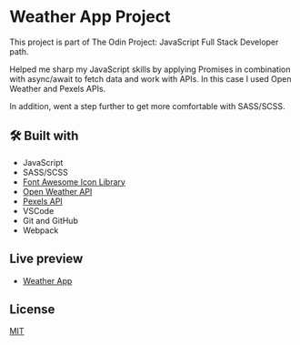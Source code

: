 # Weather App Project

This project is part of The Odin Project: JavaScript Full Stack Developer path.

Helped me sharp my JavaScript skills by applying Promises in combination with async/await to fetch data and work with APIs. In this case I used Open Weather and Pexels APIs.

In addition, went a step further to get more comfortable with SASS/SCSS.

## 🛠️ Built with

- JavaScript
- SASS/SCSS
- [Font Awesome Icon Library](https://fontawesome.com/ 'Font Awesome Icon Library')
- [Open Weather API](https://openweathermap.org/api 'Open Weather API')
- [Pexels API](https://www.pexels.com/api/documentation/ 'Pexels API')
- VSCode
- Git and GitHub
- Webpack

## Live preview

- [Weather App](https://kazmonroy.github.io/weather-app-js/)

## License

[MIT](https://choosealicense.com/licenses/mit/)

